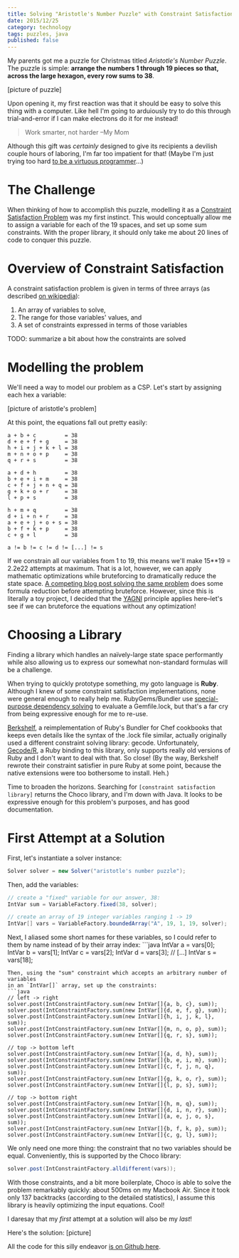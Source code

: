 ```yaml
---
title: Solving "Aristotle's Number Puzzle" with Constraint Satisfaction
date: 2015/12/25
category: technology
tags: puzzles, java
published: false
---
```


My parents got me a puzzle for Christmas titled _Aristotle's Number Puzzle_.
The puzzle is simple: **arrange the numbers 1 through 19 pieces so that, across
the large hexagon, every row sums to 38**.

[picture of puzzle]

Upon opening it, my first reaction was that it should be easy to solve this
thing with a computer. Like hell I'm going to arduiously try to do this through
trial-and-error if I can make electrons do it for me instead!

> Work smarter, not harder
> –My Mom

Although this gift was _certainly_ designed to give its recipients a devilish
couple hours of laboring, I'm far too impatient for that! (Maybe I'm just
trying too hard [to be a virtuous
programmer](http://c2.com/cgi/wiki?LazinessImpatienceHubris)...)

# The Challenge
When thinking of how to accomplish this puzzle, modelling it as a [Constraint
Satisfaction Problem][wikipedia] was my first instinct. This would conceptually
allow me to assign a variable for each of the 19 spaces, and set up some sum
constraints. With the proper library, it should only take me about 20 lines of
code to conquer this puzzle.

# Overview of Constraint Satisfaction
A constraint satisfaction problem is given in terms of three arrays (as
described [on wikipedia][wikipedia]):

1. An array of variables to solve,
2. The range for those variables' values, and
3. A set of constraints expressed in terms of those variables

TODO: summarize a bit about how the constraints are solved

# Modelling the problem
We'll need a way to model our problem as a CSP. Let's start by assigning each
hex a variable:

[picture of aristotle's problem]

At this point, the equations fall out pretty easily:

```
a + b + c         = 38
d + e + f + g     = 38
h + i + j + k + l = 38
m + n + o + p     = 38
q + r + s         = 38

a + d + h         = 38
b + e + i + m     = 38
c + f + j + n + q = 38
g + k + o + r     = 38
l + p + s         = 38

h + m + q         = 38
d + i + n + r     = 38
a + e + j + o + s = 38
b + f + k + p     = 38
c + g + l         = 38

a != b != c != d != [...] != s
```

If we constrain all our variables from 1 to 19, this means we'll make 15**19 =
2.2e22 attempts at maximum. That is a lot, however, we can apply mathematic
optimizations while bruteforcing to dramatically reduce the state space. [A
competing blog post solving the same
problem](http://hwiechers.blogspot.com/2013/03/solving-artitotles-number-puzzle.html)
does some formula reduction before attempting bruteforce. However, since this
is literally a toy project, I decided that the
[YAGNI](https://en.wikipedia.org/wiki/You_aren't_gonna_need_it) principle
applies here–let's see if we can bruteforce the equations without any
optimization!

# Choosing a Library
Finding a library which handles an naïvely-large state space performantly while
also allowing us to express our somewhat non-standard formulas will be a
challenge.

When trying to quickly prototype something, my goto language is **Ruby**.
Although I knew of some constraint satisfaction implementations, none were
general enough to really help me. RubyGems/Bundler use [special-purpose
dependency
solving](http://ruby-doc.org/stdlib-1.9.3/libdoc/rubygems/rdoc/Gem/DependencyList.html#method-i-why_not_ok-3F)
to evaluate a Gemfile.lock, but that's a far cry from being expressive enough
for me to re-use.

[Berkshelf](https://github.com/berkshelf/berkshelf), a reimplementation of
Ruby's Bundler for Chef cookbooks that keeps even details like the syntax of
the .lock file similar, actually originally used a different constraint solving
library: gecode. Unfortunately, [Gecode/R](http://gecoder.rubyforge.org/), a
Ruby binding to this library, only supports really old versions of Ruby and I
don't want to deal with that. So close! (By the way, Berkshelf rewrote their
constraint satisfier in pure Ruby at some point, because the native extensions
were too bothersome to install. Heh.)

Time to broaden the horizons. Searching for `[constraint satisfaction library]`
returns the Choco library, and I'm down with Java. It looks to be expressive
enough for this problem's purposes, and has good documentation.

# First Attempt at a Solution
First, let's instantiate a solver instance:
```java
Solver solver = new Solver("aristotle's number puzzle");
```
Then, add the variables:
```java
// create a "fixed" variable for our answer, 38:
IntVar sum = VariableFactory.fixed(38, solver);

// create an array of 19 integer variables ranging 1 -> 19
IntVar[] vars = VariableFactory.boundedArray("A", 19, 1, 19, solver);
```
Next, I aliased some short names for these variables, so I could refer to them
by name instead of by their array index: ```java
IntVar a = vars[0];
IntVar b = vars[1];
IntVar c = vars[2];
IntVar d = vars[3];
// [...]
IntVar s = vars[18];
```
Then, using the "sum" constraint which accepts an arbitrary number of variables
in an `IntVar[]` array, set up the constraints:
```java
// left -> right
solver.post(IntConstraintFactory.sum(new IntVar[]{a, b, c}, sum));
solver.post(IntConstraintFactory.sum(new IntVar[]{d, e, f, g}, sum));
solver.post(IntConstraintFactory.sum(new IntVar[]{h, i, j, k, l}, sum));
solver.post(IntConstraintFactory.sum(new IntVar[]{m, n, o, p}, sum));
solver.post(IntConstraintFactory.sum(new IntVar[]{q, r, s}, sum));

// top -> bottom left
solver.post(IntConstraintFactory.sum(new IntVar[]{a, d, h}, sum));
solver.post(IntConstraintFactory.sum(new IntVar[]{b, e, i, m}, sum));
solver.post(IntConstraintFactory.sum(new IntVar[]{c, f, j, n, q}, sum));
solver.post(IntConstraintFactory.sum(new IntVar[]{g, k, o, r}, sum));
solver.post(IntConstraintFactory.sum(new IntVar[]{l, p, s}, sum));

// top -> bottom right
solver.post(IntConstraintFactory.sum(new IntVar[]{h, m, q}, sum));
solver.post(IntConstraintFactory.sum(new IntVar[]{d, i, n, r}, sum));
solver.post(IntConstraintFactory.sum(new IntVar[]{a, e, j, o, s}, sum));
solver.post(IntConstraintFactory.sum(new IntVar[]{b, f, k, p}, sum));
solver.post(IntConstraintFactory.sum(new IntVar[]{c, g, l}, sum));
```
We only need one more thing: the constraint that no two variables should be
equal. Conveniently, this is supported by the Choco library:
```java
solver.post(IntConstraintFactory.alldifferent(vars));
```

With those constraints, and a bit more boilerplate, Choco is able to solve the
problem remarkably quickly: about 500ms on my Macbook Air. Since it took only
137 backtracks (according to the detailed statistics), I assume this library is
heavily optimizing the input equations. Cool!

I daresay that my _first_ attempt at a solution will also be my _last_!

Here's the solution:
[picture]

All the code for this silly endeavor [is on Github
here](https://github.com/tdooner/aristotle-solver-csp).

[wikipedia]: https://en.wikipedia.org/wiki/Constraint_satisfaction_problem
